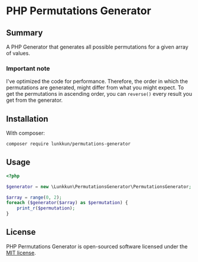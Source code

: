 # PHP Permutations Generator

## Summary

A PHP Generator that generates all possible permutations for a given array of values.

### Important note

I've optimized the code for performance. Therefore, the order in which the permutations are generated, might differ from what you might expect. To get the permutations in ascending order, you can `reverse()` every result you get from the generator.

## Installation

With composer:

```bash
composer require lunkkun/permutations-generator
```

## Usage

```php
<?php

$generator = new \Lunkkun\PermutationsGenerator\PermutationsGenerator;

$array = range(0, 2);
foreach ($generator($array) as $permutation) {
    print_r($permutation);
}

```

## License

PHP Permutations Generator is open-sourced software licensed under the [MIT license](https://opensource.org/licenses/MIT).

